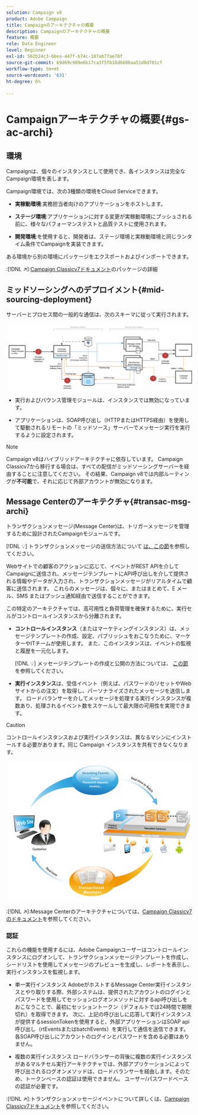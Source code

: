 ```yaml
---
solution: Campaign v8
product: Adobe Campaign
title: Campaignのアーキテクチャの概要
description: Campaignのアーキテクチャの概要
feature: 概要
role: Data Engineer
level: Beginner
exl-id: 562b24c3-6bea-447f-b74c-187ab77ae78f
source-git-commit: 69d69c909e6b17ca3f5fb18d6680aa51d0d701cf
workflow-type: tm+mt
source-wordcount: '631'
ht-degree: 6%

---
```


# Campaignアーキテクチャの概要{#gs-ac-archi}

## 環境

Campaignは、個々のインスタンスとして使用でき、各インスタンスは完全なCampaign環境を表します。

Campaign環境では、次の3種類の環境をCloud Serviceできます。

* **実稼動環境**:実務担当者向けのアプリケーションをホストします。

* **ステージ環境**:アプリケーションに対する変更が実稼動環境にプッシュされる前に、様々なパフォーマンステストと品質テストに使用されます。

* **開発環境**:を使用すると、開発者は、ステージ環境と実稼動環境と同じランタイム条件でCampaignを実装できます。

ある環境から別の環境にパッケージをエクスポートおよびインポートできます。

:[!DNL :arrow_upper_right:]:[Campaign Classicv7ドキュメント](https://experienceleague.adobe.com/docs/campaign-classic/using/getting-started/administration-basics/working-with-data-packages.html)のパッケージの詳細

## ミッドソーシングへのデプロイメント{#mid-sourcing-deployment}

サーバーとプロセス間の一般的な通信は、次のスキーマに従って実行されます。

![](assets/architecture.png)

* 実行およびバウンス管理モジュールは、インスタンスでは無効になっています。

* アプリケーションは、SOAP呼び出し（HTTPまたはHTTPS経由）を使用して駆動されるリモートの「ミッドソース」サーバーでメッセージ実行を実行するように設定されます。

>[!NOTE]
>
> Campaign v8はハイブリッドアーキテクチャに依存しています。 Campaign Classicv7から移行する場合は、すべての配信がミッドソーシングサーバーを経由することに注意してください。
> その結果、Campaign v8では内部ルーティングが&#x200B;**不可能**&#x200B;で、それに応じて外部アカウントが無効になります。

## Message Centerのアーキテクチャ{#transac-msg-archi}

トランザクションメッセージ(Message Center)は、トリガーメッセージを管理するために設計されたCampaignモジュールです。

[!DNL :bulb:] トランザクションメッセージの送信方法について [は、この節](../send/transactional.md)を参照してください。

Webサイトでの顧客のアクションに応じて、イベントがREST APIを介してCampaignに送信され、メッセージテンプレートにAPI呼び出しを介して提供される情報やデータが入力され、トランザクションメッセージがリアルタイムで顧客に送信されます。 これらのメッセージは、個々に、またはまとめて、E メール、SMS またはプッシュ通知経由で送信することができます。

この特定のアーキテクチャでは、高可用性と負荷管理を確保するために、実行セルがコントロールインスタンスから分離されます。

* **コントロールインスタンス**（またはマーケティングインスタンス）は、メッセージテンプレートの作成、設定、パブリッシュをおこなうために、マーケターやITチームが使用します。 また、このインスタンスは、イベントの監視と履歴を一元化します。

   [!DNL :bulb:] メッセージテンプレートの作成と公開の方法については、 [この節](../send/transactional.md)を参照してください。

* **実行インスタンス**&#x200B;は、受信イベント（例えば、パスワードのリセットやWebサイトからの注文）を取得し、パーソナライズされたメッセージを送信します。 ロードバランサーを介してメッセージを処理する実行インスタンスが複数あり、処理されるイベント数をスケールして最大限の可用性を実現できます。

>[!CAUTION]
>
>コントロールインスタンスおよび実行インスタンスは、異なるマシンにインストールする必要があります。同じ Campaign インスタンスを共有できなくなります。

![](assets/messagecenter_diagram.png)

:[!DNL :arrow_upper_right:]:Message Centerのアーキテクチャについては、[Campaign Classicv7のドキュメント](https://experienceleague.adobe.com/docs/campaign-classic/using/transactional-messaging/introduction/transactional-messaging-architecture.html?lang=en#transactional-messaging)を参照してください。

### 認証

これらの機能を使用するには、Adobe Campaignユーザーはコントロールインスタンスにログオンして、トランザクションメッセージテンプレートを作成し、シードリストを使用してメッセージのプレビューを生成し、レポートを表示し、実行インスタンスを監視します。

* 単一実行インスタンス
AdobeがホストするMessage Center実行インスタンスとやり取りする際、外部システムは、提供されたアカウントのログインとパスワードを使用してセッションログオンメソッドに対するapi呼び出しをおこなうことで、最初にセッショントークン（デフォルトでは24時間で期限切れ）を取得できます。
次に、上記の呼び出しに応答して実行インスタンスが提供するsessionTokenを使用すると、外部アプリケーションはSOAP api呼び出し（rtEventsまたはbatchEvents）を実行して通信を送信できます。各SOAP呼び出しにアカウントのログインとパスワードを含める必要はありません。

* 複数の実行インスタンス
ロードバランサーの背後に複数の実行インスタンスがあるマルチセル実行アーキテクチャでは、外部アプリケーションによって呼び出されるログオンメソッドは、ロードバランサーを経由します。そのため、トークンベースの認証は使用できません。 ユーザー/パスワードベースの認証が必要です。

:[!DNL :arrow_upper_right:]:トランザクションメッセージイベントについて詳しくは、[Campaign Classicv7ドキュメント](https://experienceleague.corp.adobe.com/docs/campaign-classic/using/transactional-messaging/introduction/event-description.html?lang=en#about-transactional-messaging-datamodel)を参照してください。